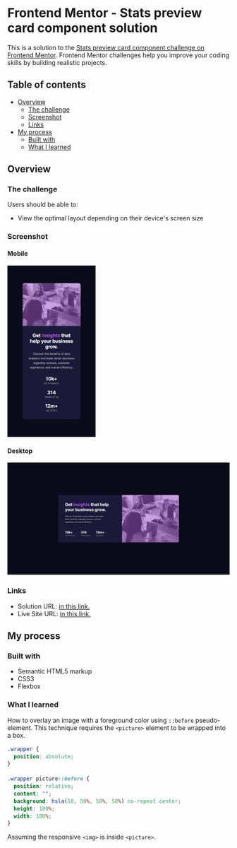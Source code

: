 # Frontend Mentor - Stats preview card component solution

This is a solution to the [Stats preview card component challenge on Frontend Mentor](https://www.frontendmentor.io/challenges/stats-preview-card-component-8JqbgoU62). Frontend Mentor challenges help you improve your coding skills by building realistic projects.

## Table of contents

- [Overview](#overview)
  - [The challenge](#the-challenge)
  - [Screenshot](#screenshot)
  - [Links](#links)
- [My process](#my-process)
  - [Built with](#built-with)
  - [What I learned](#what-i-learned)

## Overview

### The challenge

Users should be able to:

- View the optimal layout depending on their device's screen size

### Screenshot

#### Mobile

<img src="./screenshot/mobile.jpeg" alt="My mobile's screenshot solution" width="200">

#### Desktop

![My desktop's screenshot solution](./screenshot/desktop.jpeg)

### Links

- Solution URL: [in this link.](https://www.frontendmentor.io/solutions/flexbox-card-with-image-overlay-using-pseudoelement-L1NwXFSjET)
- Live Site URL: [in this link.](https://jvmdo.github.io/frontend-mentor-challenges/stats-preview-card-component/)

## My process

### Built with

- Semantic HTML5 markup
- CSS3
- Flexbox

### What I learned

How to overlay an image with a foreground color using `::before` pseudo-element. This technique requires the `<picture>` element to be wrapped into a box.

```css
.wrapper {
  position: absolute;
}

.wrapper picture::before {
  position: relative;
  content: "";
  background: hsla(50, 50%, 50%, 50%) no-repeat center;
  height: 100%;
  width: 100%;
}
```

Assuming the responsive `<img>` is inside `<picture>`.
